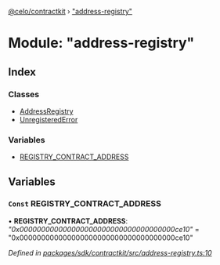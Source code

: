 [@celo/contractkit](../README.md) › ["address-registry"](_address_registry_.md)

# Module: "address-registry"

## Index

### Classes

* [AddressRegistry](../classes/_address_registry_.addressregistry.md)
* [UnregisteredError](../classes/_address_registry_.unregisterederror.md)

### Variables

* [REGISTRY_CONTRACT_ADDRESS](_address_registry_.md#const-registry_contract_address)

## Variables

### `Const` REGISTRY_CONTRACT_ADDRESS

• **REGISTRY_CONTRACT_ADDRESS**: *"0x000000000000000000000000000000000000ce10"* = "0x000000000000000000000000000000000000ce10"

*Defined in [packages/sdk/contractkit/src/address-registry.ts:10](https://github.com/celo-org/celo-monorepo/blob/master/packages/sdk/contractkit/src/address-registry.ts#L10)*
